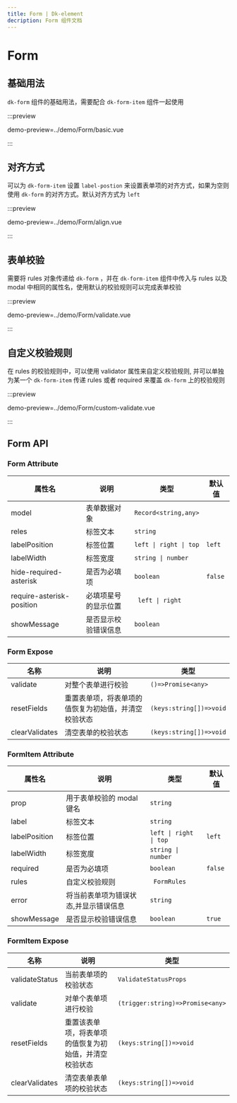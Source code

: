 ```yaml
---
title: Form | Dk-element
decription: Form 组件文档
---
```


# Form

## 基础用法

`dk-form` 组件的基础用法，需要配合 `dk-form-item` 组件一起使用

:::preview

demo-preview=../demo/Form/basic.vue

:::

## 对齐方式

可以为 `dk-form-item` 设置 `label-postion` 来设置表单项的对齐方式，如果为空则使用 `dk-form` 的对齐方式。默认对齐方式为 `left`

:::preview

demo-preview=../demo/Form/align.vue

:::

## 表单校验

需要将 rules 对象传递给 `dk-form` ，并在 `dk-form-item` 组件中传入与 rules 以及 modal 中相同的属性名，使用默认的校验规则可以完成表单校验

:::preview

demo-preview=../demo/Form/validate.vue

:::

## 自定义校验规则

在 rules 的校验规则中，可以使用 validator 属性来自定义校验规则, 并可以单独为某一个 `dk-form-item` 传递 rules 或者 required 来覆盖 `dk-form` 上的校验规则

:::preview

demo-preview=../demo/Form/custom-validate.vue

:::

## Form API

### Form Attribute

| 属性名                    | 说明                 | 类型                   | 默认值  |
| ------------------------- | -------------------- | ---------------------- | ------- |
| model                     | 表单数据对象         | `Record<string,any>`   |         |
| reles                     | 标签文本             | `string`               |         |
| labelPosition             | 标签位置             | `left \| right \| top` | `left`  |
| labelWidth                | 标签宽度             | `string \| number`     |         |
| hide-required-asterisk    | 是否为必填项         | `boolean`              | `false` |
| require-asterisk-position | 必填项星号的显示位置 | ` left \| right`       |         |
| showMessage               | 是否显示校验错误信息 | `boolean`              |

### Form Expose

| 名称           | 说明                                                 | 类型                    |
| -------------- | ---------------------------------------------------- | ----------------------- |
| validate       | 对整个表单进行校验                                   | `()=>Promise<any>`      |
| resetFields    | 重置表单项，将表单项的值恢复为初始值，并清空校验状态 | `(keys:string[])=>void` |
| clearValidates | 清空表单的校验状态                                   | `(keys:string[])=>void` |

### FormItem Attribute

| 属性名        | 说明                                  | 类型                   | 默认值  |
| ------------- | ------------------------------------- | ---------------------- | ------- |
| prop          | 用于表单校验的 modal 键名             | `string`               |         |
| label         | 标签文本                              | `string`               |         |
| labelPosition | 标签位置                              | `left \| right \| top` | `left`  |
| labelWidth    | 标签宽度                              | `string \| number`     |         |
| required      | 是否为必填项                          | `boolean`              | `false` |
| rules         | 自定义校验规则                        | ` FormRules`           |         |
| error         | 将当前表单项为错误状态,并显示错误信息 | `string`               |         |
| showMessage   | 是否显示校验错误信息                  | `boolean`              | `true`  |

### FormItem Expose

| 名称           | 说明                                                   | 类型                             |
| -------------- | ------------------------------------------------------ | -------------------------------- |
| validateStatus | 当前表单项的校验状态                                   | `ValidateStatusProps`            |
| validate       | 对单个表单项进行校验                                   | `(trigger:string)=>Promise<any>` |
| resetFields    | 重置该表单项，将表单项的值恢复为初始值，并清空校验状态 | `(keys:string[])=>void`          |
| clearValidates | 清空表单表单项的校验状态                               | `(keys:string[])=>void`          |
